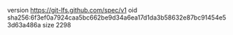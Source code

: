 version https://git-lfs.github.com/spec/v1
oid sha256:6f3ef0a7924caa5bc662be9d34a6ea17d1da3b58632e87bc91454e53d63a486a
size 2298
